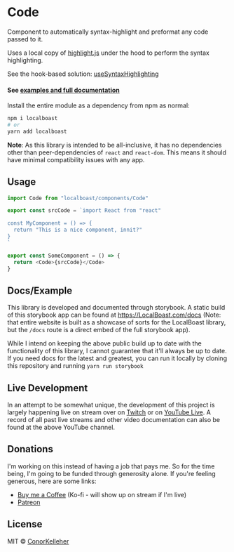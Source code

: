 <!--- Autogenerated Readme. Do not edit. Edit the templates or config files instead. --->
<h1>Code</h1>
Component to automatically syntax-highlight and preformat any code passed to it.
<br>

Uses a local copy of [highlight.js](https://github.com/highlightjs/highlight.js) under the hood to perform the syntax highlighting.
<br>

See the hook-based solution: [useSyntaxHighlighting](https://github.com/conorkelleher/localboast/tree/main/src/hooks/useSyntaxHighlighting)<br><h4>See [examples and full documentation](https://localboast.com/docs?path=/docs/components-code--docs)</h4>

Install the entire module as a dependency from npm as normal:

```bash
npm i localboast
# or
yarn add localboast
```

**Note**: As this library is intended to be all-inclusive, it has no dependencies other than peer-dependencies of `react` and `react-dom`. This means it should have minimal compatibility issues with any app.

## Usage

```javascript
import Code from "localboast/components/Code"

export const srcCode = `import React from "react"

const MyComponent = () => {
  return "This is a nice component, innit?"
}
`

export const SomeComponent = () => {
  return <Code>{srcCode}</Code>
}

```
## Docs/Example

This library is developed and documented through storybook.
A static build of this storybook app can be found at https://LocalBoast.com/docs
(Note: that entire website is built as a showcase of sorts for the LocalBoast library, but the `/docs` route is a direct embed of the full storybook app).

While I intend on keeping the above public build up to date with the functionality of this library, I cannot guarantee that it'll always be up to date. If you need docs for the latest and greatest, you can run it locally by cloning this repository and running `yarn run storybook`

## Live Development

In an attempt to be somewhat unique, the development of this project is largely happening live on stream over on [Twitch](https://twitch.tv/localboast) or on [YouTube Live](http://youtube.com/channel/UCt-IaL4qQsOU6_rbS7zky1Q/live). A record of all past live streams and other video documentation can also be found at the above YouTube channel.

## Donations

I'm working on this instead of having a job that pays me. So for the time being, I'm going to be funded through generosity alone. If you're feeling generous, here are some links:

- [Buy me a Coffee](https://localboast.com/kofi) (Ko-fi - will show up on stream if I'm live)
- [Patreon](https://localboast.com/patreon)

## License

MIT © [ConorKelleher](https://github/com/ConorKelleher)